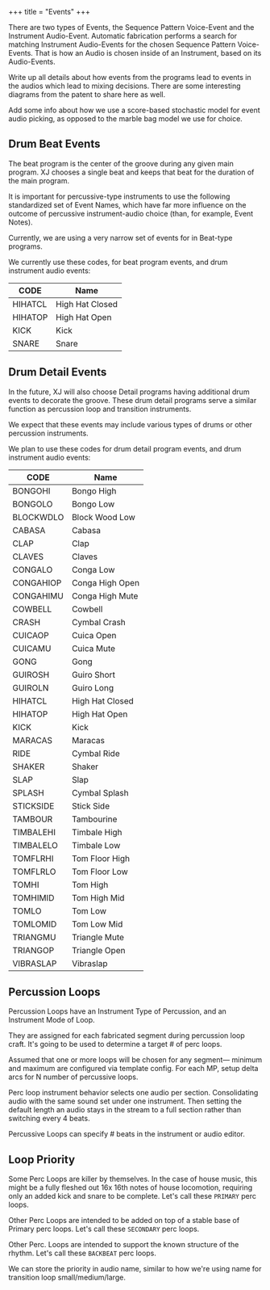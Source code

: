 +++
title = "Events"
+++

There are two types of Events, the Sequence Pattern Voice-Event and the Instrument Audio-Event. Automatic fabrication performs a search for matching Instrument Audio-Events for the chosen Sequence Pattern Voice-Events. That is how an Audio is chosen inside of an Instrument, based on its Audio-Events.

Write up all details about how events from the programs lead to events in the audios which lead to mixing decisions. There are some interesting diagrams from the patent to share here as well.

Add some info about how we use a score-based stochastic model for event audio picking, as opposed to the marble bag model we use for choice.

## Drum Beat Events

The beat program is the center of the groove during any given main program. XJ chooses a single beat and keeps that beat for the duration of the main program.

It is important for percussive-type instruments to use the following standardized set of Event Names, which have far more influence on the outcome of percussive instrument-audio choice (than, for example, Event Notes).

Currently, we are using a very narrow set of events for in Beat-type programs.

We currently use these codes, for beat program events, and drum instrument audio events:

| CODE    | Name         |
|---------|--------------|
| HIHATCL | High Hat Closed |
| HIHATOP | High Hat Open   |
| KICK    | Kick           |
| SNARE   | Snare          |

## Drum Detail Events

In the future, XJ will also choose Detail programs having additional drum events to decorate the groove. These drum detail programs serve a similar function as percussion loop and transition instruments.

We expect that these events may include various types of drums or other percussion instruments.

We plan to use these codes for drum detail program events, and drum instrument audio events:

| CODE      | Name            |
|-----------|-----------------|
| BONGOHI   | Bongo High      |
| BONGOLO   | Bongo Low       |
| BLOCKWDLO | Block Wood Low  |
| CABASA    | Cabasa          |
| CLAP      | Clap            |
| CLAVES    | Claves          |
| CONGALO   | Conga Low       |
| CONGAHIOP | Conga High Open |
| CONGAHIMU | Conga High Mute |
| COWBELL   | Cowbell         |
| CRASH     | Cymbal Crash    |
| CUICAOP   | Cuica Open      |
| CUICAMU   | Cuica Mute      |
| GONG      | Gong            |
| GUIROSH   | Guiro Short     |
| GUIROLN   | Guiro Long      |
| HIHATCL   | High Hat Closed |
| HIHATOP   | High Hat Open   |
| KICK      | Kick            |
| MARACAS   | Maracas         |
| RIDE      | Cymbal Ride     |
| SHAKER    | Shaker          |
| SLAP      | Slap            |
| SPLASH    | Cymbal Splash   |
| STICKSIDE | Stick Side      |
| TAMBOUR   | Tambourine      |
| TIMBALEHI | Timbale High    |
| TIMBALELO | Timbale Low     |
| TOMFLRHI  | Tom Floor High  |
| TOMFLRLO  | Tom Floor Low   |
| TOMHI     | Tom High        |
| TOMHIMID  | Tom High Mid    |
| TOMLO     | Tom Low         |
| TOMLOMID  | Tom Low Mid     |
| TRIANGMU  | Triangle Mute   |
| TRIANGOP  | Triangle Open   |
| VIBRASLAP | Vibraslap       |

## Percussion Loops

Percussion Loops have an Instrument Type of Percussion, and an Instrument Mode of Loop.


They are assigned for each fabricated segment during percussion loop craft. It's going to be used to determine a target # of perc loops.


Assumed that one or more loops will be chosen for any segment— minimum and maximum are configured via template config. For each MP, setup delta arcs for N number of percussive loops.


Perc loop instrument behavior selects one audio per section. Consolidating audio with the same sound set under one instrument. Then setting the default length an audio stays in the stream to a full section rather than switching every 4 beats.


Percussive Loops can specify # beats in the instrument or audio editor.

## Loop Priority

Some Perc Loops are killer by themselves. In the case of house music, this might be a fully fleshed out 16x 16th notes of house locomotion, requiring only an added kick and snare to be complete. Let's call these `PRIMARY` perc loops.


Other Perc Loops are intended to be added on top of a stable base of Primary perc loops. Let's call these `SECONDARY` perc loops.


Other Perc. Loops are intended to support the known structure of the rhythm. Let's call these `BACKBEAT` perc loops.


We can store the priority in audio name, similar to how we're using name for transition loop small/medium/large.





